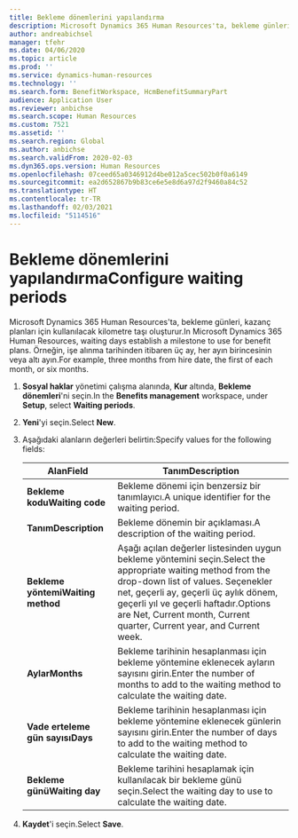 ```yaml
---
title: Bekleme dönemlerini yapılandırma
description: Microsoft Dynamics 365 Human Resources'ta, bekleme günleri, kazanç planları için kullanılacak kilometre taşı oluşturur.
author: andreabichsel
manager: tfehr
ms.date: 04/06/2020
ms.topic: article
ms.prod: ''
ms.service: dynamics-human-resources
ms.technology: ''
ms.search.form: BenefitWorkspace, HcmBenefitSummaryPart
audience: Application User
ms.reviewer: anbichse
ms.search.scope: Human Resources
ms.custom: 7521
ms.assetid: ''
ms.search.region: Global
ms.author: anbichse
ms.search.validFrom: 2020-02-03
ms.dyn365.ops.version: Human Resources
ms.openlocfilehash: 07ceed65a0346912d4be012a5cec502b0f0a6149
ms.sourcegitcommit: ea2d652867b9b83ce6e5e8d6a97d2f9460a84c52
ms.translationtype: HT
ms.contentlocale: tr-TR
ms.lasthandoff: 02/03/2021
ms.locfileid: "5114516"
---
```

# <a name="configure-waiting-periods"></a><span data-ttu-id="0674d-103">Bekleme dönemlerini yapılandırma</span><span class="sxs-lookup"><span data-stu-id="0674d-103">Configure waiting periods</span></span>

<span data-ttu-id="0674d-104">Microsoft Dynamics 365 Human Resources'ta, bekleme günleri, kazanç planları için kullanılacak kilometre taşı oluşturur.</span><span class="sxs-lookup"><span data-stu-id="0674d-104">In Microsoft Dynamics 365 Human Resources, waiting days establish a milestone to use for benefit plans.</span></span> <span data-ttu-id="0674d-105">Örneğin, işe alınma tarihinden itibaren üç ay, her ayın birincesinin veya altı ayın.</span><span class="sxs-lookup"><span data-stu-id="0674d-105">For example, three months from hire date, the first of each month, or six months.</span></span>   

1. <span data-ttu-id="0674d-106">**Sosyal haklar** yönetimi çalışma alanında, **Kur** altında, **Bekleme dönemleri**'ni seçin.</span><span class="sxs-lookup"><span data-stu-id="0674d-106">In the **Benefits management** workspace, under **Setup**, select **Waiting periods**.</span></span>

2. <span data-ttu-id="0674d-107">**Yeni**'yi seçin.</span><span class="sxs-lookup"><span data-stu-id="0674d-107">Select **New**.</span></span>

3. <span data-ttu-id="0674d-108">Aşağıdaki alanların değerleri belirtin:</span><span class="sxs-lookup"><span data-stu-id="0674d-108">Specify values for the following fields:</span></span>

   | <span data-ttu-id="0674d-109">Alan</span><span class="sxs-lookup"><span data-stu-id="0674d-109">Field</span></span> | <span data-ttu-id="0674d-110">Tanım</span><span class="sxs-lookup"><span data-stu-id="0674d-110">Description</span></span> |
   | --- | --- |
   | <span data-ttu-id="0674d-111">**Bekleme kodu**</span><span class="sxs-lookup"><span data-stu-id="0674d-111">**Waiting code**</span></span> | <span data-ttu-id="0674d-112">Bekleme dönemi için benzersiz bir tanımlayıcı.</span><span class="sxs-lookup"><span data-stu-id="0674d-112">A unique identifier for the waiting period.</span></span> |
   | <span data-ttu-id="0674d-113">**Tanım**</span><span class="sxs-lookup"><span data-stu-id="0674d-113">**Description**</span></span> | <span data-ttu-id="0674d-114">Bekleme dönemin bir açıklaması.</span><span class="sxs-lookup"><span data-stu-id="0674d-114">A description of the waiting period.</span></span> |
   | <span data-ttu-id="0674d-115">**Bekleme yöntemi**</span><span class="sxs-lookup"><span data-stu-id="0674d-115">**Waiting method**</span></span> | <span data-ttu-id="0674d-116">Aşağı açılan değerler listesinden uygun bekleme yöntemini seçin.</span><span class="sxs-lookup"><span data-stu-id="0674d-116">Select the appropriate waiting method from the drop-down list of values.</span></span> <span data-ttu-id="0674d-117">Seçenekler net, geçerli ay, geçerli üç aylık dönem, geçerli yıl ve geçerli haftadır.</span><span class="sxs-lookup"><span data-stu-id="0674d-117">Options are Net, Current month, Current quarter, Current year, and Current week.</span></span> |
   | <span data-ttu-id="0674d-118">**Aylar**</span><span class="sxs-lookup"><span data-stu-id="0674d-118">**Months**</span></span> | <span data-ttu-id="0674d-119">Bekleme tarihinin hesaplanması için bekleme yöntemine eklenecek ayların sayısını girin.</span><span class="sxs-lookup"><span data-stu-id="0674d-119">Enter the number of months to add to the waiting method to calculate the waiting date.</span></span> |
   | <span data-ttu-id="0674d-120">**Vade erteleme gün sayısı**</span><span class="sxs-lookup"><span data-stu-id="0674d-120">**Days**</span></span> | <span data-ttu-id="0674d-121">Bekleme tarihinin hesaplanması için bekleme yöntemine eklenecek günlerin sayısını girin.</span><span class="sxs-lookup"><span data-stu-id="0674d-121">Enter the number of days to add to the waiting method to calculate the waiting date.</span></span> |
   | <span data-ttu-id="0674d-122">**Bekleme günü**</span><span class="sxs-lookup"><span data-stu-id="0674d-122">**Waiting day**</span></span> | <span data-ttu-id="0674d-123">Bekleme tarihini hesaplamak için kullanılacak bir bekleme günü seçin.</span><span class="sxs-lookup"><span data-stu-id="0674d-123">Select the waiting day to use to calculate the waiting date.</span></span> |

4. <span data-ttu-id="0674d-124">**Kaydet**'i seçin.</span><span class="sxs-lookup"><span data-stu-id="0674d-124">Select **Save**.</span></span>
